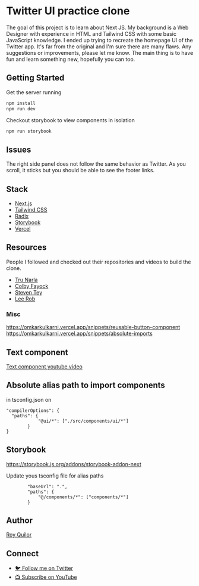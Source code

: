 # Twitter UI practice clone

The goal of this project is to learn about Next JS. My background is a Web Designer with experience in HTML and Tailwind CSS with some basic JavaScript knowledge. I ended up trying to recreate the homepage UI of the Twitter app. It's far from the original and I'm sure there are many flaws. Any suggestions or improvements, please let me know. The main thing is to have fun and learn something new, hopefully you can too.

## Getting Started

Get the server running
```bash
npm install
npm run dev
```

Checkout storybook to view components in isolation
```bash
npm run storybook
```

## Issues
The right side panel does not follow the same behavior as Twitter. As you scroll, it sticks but you should be able to see the footer links.

## Stack
- [Next.js](https://nextjs.org/)
- [Tailwind CSS](https://tailwindcss.com/)
- [Radix](https://www.radix-ui.com/)
- [Storybook](https://storybook.js.org/)
- [Vercel](https://vercel.com/)

## Resources

People I followed and checked out their repositories and videos to build the clone.

- [Tru Narla](https://github.com/tnarla)
- [Colby Fayock](https://github.com/colbyfayock)
- [Steven Tey](https://github.com/steven-tey)
- [Lee Rob](https://github.com/leerob)

### Misc
https://omkarkulkarni.vercel.app/snippets/reusable-button-component
https://omkarkulkarni.vercel.app/snippets/absolute-imports

## Text component

[Text component youtube video](https://www.youtube.com/watch?v=b1NEj8HG1yU)

## Absolute alias path to import components
in tsconfig.json on
``` 
"compilerOptions": {
  "paths": {
			"@ui/*": ["./src/components/ui/*"]
		}
}
```

## Storybook

https://storybook.js.org/addons/storybook-addon-next

Update yous tsconfig file for alias paths
```
		"baseUrl": ".",
		"paths": {
			"@/components/*": ["components/*"]
		}
```

## Author

[Roy Quilor](https://github.com/royquilor)

## Connect

- [🐦 Follow me on Twitter](https://twitter.com/RoyQuilor)
- [📺 Subscribe on YouTube](https://www.youtube.com/c/readydesignerone)

